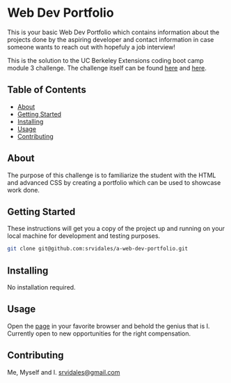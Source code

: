 # Web Dev Portfolio
This is your basic Web Dev Portfolio which contains information about the projects done by the aspiring developer and contact information in case someone wants to reach out with hopefuly a job interview!

This is the solution to the UC Berkeley Extensions coding boot camp module 3 challenge.
The challenge itself can be
found [here](https://bootcampspot.instructure.com/courses/3826/assignments/57144?module_item_id=1005044)
and [here](https://git.bootcampcontent.com/University-of-California---Berkeley/UCB-VIRT-FSF-PT-06-2023-U-LOLC/-/tree/main/02-Advanced-CSS/02-Challenge).

## Table of Contents

- [About](#about)
- [Getting Started](#getting_started)
- [Installing](#installing)
- [Usage](#usage)
- [Contributing](#contributing)

## About
The purpose of this challenge is to familiarize the student with the HTML and advanced CSS by creating a portfolio which can be used to showcase work done.

## Getting Started
These instructions will get you a copy of the project up and running on your local machine for development and testing purposes.

```bash
git clone git@github.com:srvidales/a-web-dev-portfolio.git
```

## Installing
No installation required.

## Usage
Open the [page](https://srvidales.github.io/a-web-dev-portfolio/) in your favorite browser and behold the genius that is I. Currently open to new opportunities for the right compensation.

## Contributing
Me, Myself and I. <srvidales@gmail.com>
